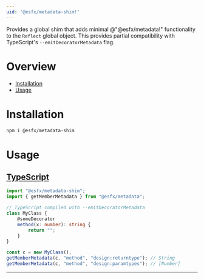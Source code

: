 ```yaml
---
uid: '@esfx/metadata-shim!'
---
```


Provides a global shim that adds minimal @"@esfx/metadata!" functionality to the `Reflect` global object.
This provides partial compatibility with TypeScript's `--emitDecoratorMetadata` flag.

# Overview

* [Installation](#installation)
* [Usage](#usage)

# Installation

```sh
npm i @esfx/metadata-shim
```

# Usage

## [TypeScript](#tab/ts)
```ts
import "@esfx/metadata-shim";
import { getMemberMetadata } from "@esfx/metadata";

// TypeScript compiled with --emitDecoratorMetadata
class MyClass {
    @someDecorator
    method(x: number): string {
        return "";
    }
}

const c = new MyClass();
getMemberMetadata(c, "method", "design:returntype"); // String
getMemberMetadata(c, "method", "design:paramtypes"); // [Number]
```

***
